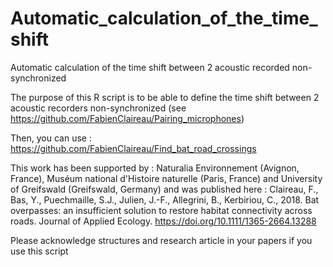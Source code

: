 # Automatic_calculation_of_the_time_shift
Automatic calculation of the time shift between 2 acoustic recorded non-synchronized

The purpose of this R script is to be able to define the time shift between 2 acoustic recorders non-synchronized (see https://github.com/FabienClaireau/Pairing_microphones)

Then, you can use : https://github.com/FabienClaireau/Find_bat_road_crossings

This work has been supported by : Naturalia Environnement (Avignon, France), Muséum national d'Histoire naturelle (Paris, France) and University of Greifswald (Greifswald, Germany) and was published here : Claireau, F., Bas, Y., Puechmaille, S.J., Julien, J.-F., Allegrini, B., Kerbiriou, C., 2018.
Bat overpasses: an insufficient solution to restore habitat connectivity across roads. Journal of Applied Ecology. https://doi.org/10.1111/1365-2664.13288

Please acknowledge structures and research article in your papers if you use this script 

